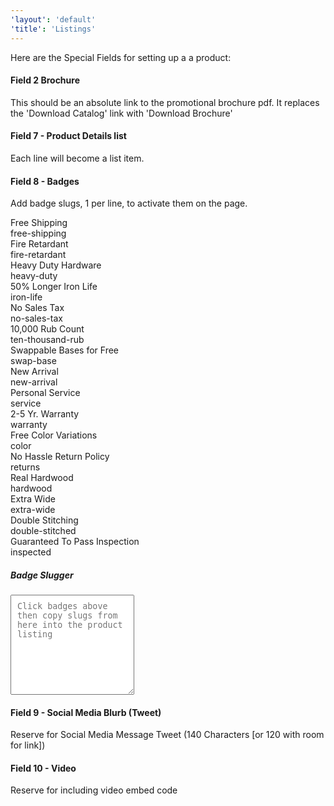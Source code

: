 ```yaml
---
'layout': 'default'
'title': 'Listings'
---
```


Here are the Special Fields for setting up a a product:


#### Field 2 Brochure

This should be an absolute link to the promotional brochure pdf. It replaces the 'Download Catalog' link with 'Download Brochure'

#### Field 7 - Product Details list

Each line will become a list item.

#### Field 8 - Badges

Add badge slugs, 1 per line, to activate them on the page.


<div class="badge badge-free-shipping">
	<i></i>
	<div class="badge-text">
		Free Shipping
	</div>
</div>
<div class="badge">free-shipping</div>
<div class="badge badge-fire-retardant">
	<i></i>
	<div class="badge-text">
		Fire Retardant
	</div>
</div>
<div class="badge">fire-retardant</div>
<div class="badge badge-heavy-duty">
	<i></i>
	<div class="badge-text">
		Heavy Duty Hardware
	</div>
</div>
<div class="badge">heavy-duty</div>
<div class="badge badge-iron-life">
	<i></i>
	<div class="badge-text">
		50% Longer Iron Life
	</div>
</div>
<div class="badge">iron-life</div>

<div class="badge badge-no-sales-tax">
	<i></i>
	<div class="badge-text">
		No Sales Tax
	</div>
</div>
<div class="badge">no-sales-tax</div>
<div class="badge badge-ten-thousand-rub">
	<i></i>
	<div class="badge-text">
		10,000 Rub Count
	</div>
</div>
<div class="badge">ten-thousand-rub</div>
<div class="badge badge-swap-base">
	<i></i>
	<div class="badge-text">
		Swappable Bases for Free
	</div>
</div>
<div class="badge">swap-base</div>
<div class="badge badge-new-arrival">
	<i></i>
	<div class="badge-text">
		New Arrival
	</div>
</div>
<div class="badge">new-arrival</div>

<div class="badge badge-service">
	<i></i>
	<div class="badge-text">
		Personal Service
	</div>
</div>
<div class="badge">service</div>
<div class="badge badge-warranty">
	<i></i>
	<div class="badge-text">
		2-5 Yr. Warranty
	</div>
</div>
<div class="badge">warranty</div>
<div class="badge badge-color">
	<i></i>
	<div class="badge-text">
		Free Color Variations
	</div>
</div>
<div class="badge">color</div>
<div class="badge badge-returns">
	<i></i>
	<div class="badge-text">
		No Hassle Return Policy
	</div>
</div>
<div class="badge">returns</div>

<div class="badge badge-hardwood">
	<i></i>
	<div class="badge-text">
		Real Hardwood
	</div>
</div>
<div class="badge">hardwood</div>
<div class="badge badge-extra-wide">
	<i></i>
	<div class="badge-text">
		Extra Wide
	</div>
</div>
<div class="badge">extra-wide</div>
<div class="badge badge-double-stitched">
	<i></i>
	<div class="badge-text">
		Double Stitching
	</div>
</div>
<div class="badge">double-stitched</div>
<div class="badge badge-inspected">
	<i></i>
	<div class="badge-text">
		Guaranteed To Pass Inspection
	</div>
</div>
<div class="badge">inspected</div>

<div style="clear:both"></div>

##### Badge Slugger

<textarea id="badges" style="height:160px; padding: 10px" placeholder="Click badges above then copy slugs from here into the product listing"></textarea>

#### Field 9 - Social Media Blurb (Tweet)

Reserve for Social Media Message Tweet (140 Characters [or 120 with room for link])

#### Field 10 - Video

Reserve for including video embed code
